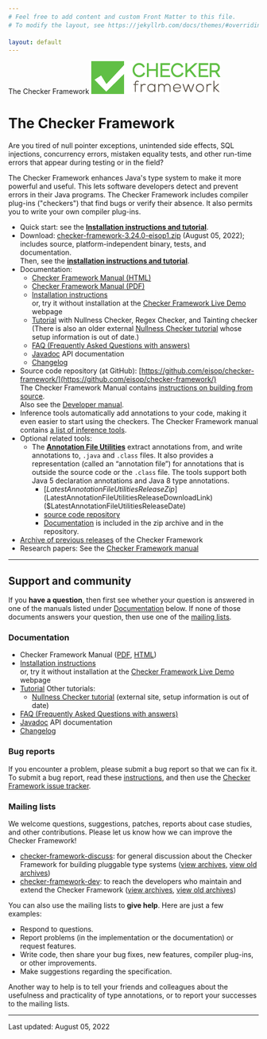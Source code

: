 ```yaml
---
# Feel free to add content and custom Front Matter to this file.
# To modify the layout, see https://jekyllrb.com/docs/themes/#overriding-theme-defaults

layout: default
---
```


 The Checker Framework  ![Checker Framework logo](CFLogo.png)

The Checker Framework
=====================

Are you tired of null pointer exceptions, unintended side effects, SQL injections, concurrency errors, mistaken equality tests, and other run-time errors that appear during testing or in the field?

The Checker Framework enhances Java's type system to make it more powerful and useful. This lets software developers detect and prevent errors in their Java programs. The Checker Framework includes compiler plug-ins ("checkers") that find bugs or verify their absence. It also permits you to write your own compiler plug-ins.

*   Quick start: see the [**Installation instructions and tutorial**](manual/manual.html#installation).
*   Download: [checker-framework-3.24.0-eisop1.zip](/cf/checker-framework-3.24.0-eisop1.zip) (August 05, 2022); includes source, platform-independent binary, tests, and documentation.  
    Then, see the [**installation instructions and tutorial**](manual/manual.html#installation).
*   Documentation:
    *   [Checker Framework Manual (HTML)](manual/manual.html)
    *   [Checker Framework Manual (PDF)](manual/manual.pdf)
    *   [Installation instructions](manual/manual.html#installation)  
        or, try it without installation at the [Checker Framework Live Demo](http://eisop.uwaterloo.ca/live/) webpage
    *   [Tutorial](tutorial/) with Nullness Checker, Regex Checker, and Tainting checker  
        (There is also an older external [Nullness Checker tutorial](https://github.com/glts/safer-spring-petclinic/wiki) whose setup information is out of date.)
    *   [FAQ (Frequently Asked Questions with answers)](manual/manual.html#faq)
    *   [Javadoc](api/checker-javadoc/) API documentation
    *   [Changelog](CHANGELOG.md)
*   Source code repository (at GitHub): [https://github.com/eisop/checker-framework/](https://github.com/eisop/checker-framework/)  
    The Checker Framework Manual contains [instructions on building from source](manual/manual.html#build-source).  
    Also see the [Developer manual](https://htmlpreview.github.io/?https://github.com/eisop/checker-framework/master/docs/developer/developer-manual.html).
*   Inference tools automatically add annotations to your code, making it even easier to start using the checkers. The Checker Framework manual contains [a list of inference tools](manual/manual.html#type-inference-tools).
*   Optional related tools:
    *   The [**Annotation File Utilities**](../afu/annotation-file-utilities.html) extract annotations from, and write annotations to, `.java` and `.class` files. It also provides a representation (called an “annotation file”) for annotations that is outside the source code or the `.class` file. The tools support both Java 5 declaration annotations and Java 8 type annotations.
        *   [$LatestAnnotationFileUtilitiesReleaseZip]($LatestAnnotationFileUtilitiesReleaseDownloadLink) ($LatestAnnotationFileUtilitiesReleaseDate)
        *   [source code repository](https://github.com/eisop/annotation-tools/)
        *   [Documentation](../afu/annotation-file-utilities.html) is included in the zip archive and in the repository.
*   [Archive of previous releases](releases/releases.html) of the Checker Framework
*   Research papers: See the [Checker Framework manual](manual/manual.html#publications)

* * *

Support and community
---------------------

If you **have a question**, then first see whether your question is answered in one of the manuals listed under [Documentation](#documentation) below. If none of those documents answers your question, then use one of the [mailing lists](#mailing-lists).

### Documentation

*   Checker Framework Manual ([PDF](manual/manual.pdf), [HTML](manual/manual.html))
*   [Installation instructions](manual/manual.html#installation)  
    or, try it without installation at the [Checker Framework Live Demo](http://eisop.uwaterloo.ca/live/) webpage
*   [Tutorial](tutorial/) Other tutorials:
    *   [Nullness Checker tutorial](https://github.com/glts/safer-spring-petclinic/wiki) (external site, setup information is out of date)
*   [FAQ (Frequently Asked Questions with answers)](manual/manual.html#faq)
*   [Javadoc](api/checker-javadoc/) API documentation
*   [Changelog](CHANGELOG.md)

### Bug reports

If you encounter a problem, please submit a bug report so that we can fix it. To submit a bug report, read these [instructions](manual/manual.html#reporting-bugs), and then use the [Checker Framework issue tracker](https://github.com/eisop/checker-framework/issues).

### Mailing lists

We welcome questions, suggestions, patches, reports about case studies, and other contributions. Please let us know how we can improve the Checker Framework!

*   [checker-framework-discuss](https://groups.google.com/forum/#!forum/checker-framework-discuss): for general discussion about the Checker Framework for building pluggable type systems ([view archives](https://groups.google.com/forum/#!forum/checker-framework-discuss/topics), [view old archives](https://types.cs.washington.edu/list-archives/jsr308/))
*   [checker-framework-dev](https://groups.google.com/forum/#!forum/checker-framework-dev): to reach the developers who maintain and extend the Checker Framework ([view archives](https://groups.google.com/forum/#!forum/checker-framework-dev/topics), [view old archives](https://types.cs.washington.edu/list-archives/checkers/))

You can also use the mailing lists to **give help**. Here are just a few examples:

*   Respond to questions.
*   Report problems (in the implementation or the documentation) or request features.
*   Write code, then share your bug fixes, new features, compiler plug-ins, or other improvements.
*   Make suggestions regarding the specification.

Another way to help is to tell your friends and colleagues about the usefulness and practicality of type annotations, or to report your successes to the mailing lists.

* * *

Last updated: August 05, 2022